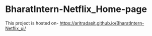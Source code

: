 # BharatIntern-Netflix_Home-page

This project is hosted on- https://aritradasit.github.io/BharatIntern-Netflix_ui/

